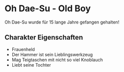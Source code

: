 ﻿# Oh Dae-Su - Old Boy
Oh Dae-Su wurde für 15 lange Jahre gefangen gehalten!
## Charakter Eigenschaften
* Frauenheld
* Der Hammer ist sein Lieblingswerkzeug
* Mag Teigtaschen mit nicht so viel Knoblauch
* Liebt seine Tochter